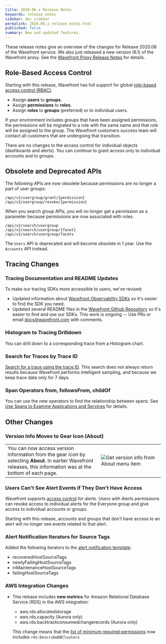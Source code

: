 ```yaml
---
title: 2020-06.x Release Notes
keywords: release notes
sidebar: doc_sidebar
permalink: 2020.06.x_release_notes.html
published: false
summary: New and updated features.
---
```


These release notes give an overview of the changes for Release 2020.06 of the Wavefront service. We also just released a new version (6.1) of the Wavefront proxy. See the [Wavefront Proxy Release Notes](proxies_versions.html) for details.

## Role-Based Access Control

Starting with this release, Wavefront has full support for global [role-based access control (RBAC)](users_roles.html).

* Assign **users**  to **groups**.
* Assign **permissions** to **roles**.
* Assign **roles** to **groups** (preferred) or to individual users.

If your environment includes groups that have been assigned permissions, the permissions will be migrated to a role with the same name and that role will be assigned to the group. The Wavefront customers success team will contact all customers that are undergoing that transition.

There are no changes to the access control for individual objects (dashboards and alerts). You can continue to grant access only to individual accounts and to groups.

## Obsolete and Deprecated APIs

The following APIs are now obsolete because permissions are no longer a part of user groups:
```
/api/v2/usergroup/grant/{permission}
/api/v2/usergroup/revoke/{permission}
```

When you search group APIs, you will no longer get a permission as a parameter because permissions are now associated with roles.
```
/api/v2/search/usergroup
/api/v2/search/usergroup/{facet}
/api/v2/search/usergroup/facets
```

The `Users` API is deprecated and will become obsolete in 1 year. Use the `Accounts` API instead.

## Tracing Changes

### Tracing Documentation and README Updates

To make our tracing SDKs more accessible to users, we've revised:
* Updated information about [Wavefront Observability SDKs](wavefront_sdks.html) so it's easier to find the SDK you need.
* Updated several README files in the [Wavefront Github Repository](https://github.com/wavefrontHQ) so it's easier to find and use our SDKs.
This work is ongoing -- Use PRs or email docs@wavefront.com with comments.

### Histogram to Tracing Drilldown

You can drill down to a corresponding trace from a Histogram chart.

### Search for Traces by Trace ID

[Search for a trace using the trace ID](trace_data_query.html#search-and-filter-traces-on-the-traces-browser). This search does not always return results because Wavefront performs intelligent sampling, and because we keep trace data only for 7 days.

### Span Operators from, followsFrom, childOf

You can use the new operators to find the relationship between spans. See [Use Spans to Examine Applications and Services](trace_data_query.html#use-spans-to-examine-applications-and-services) for details.

## Other Changes

### Version Info Moves to Gear Icon (About)

<table style="width: 100%;">
<tbody>
<tr>
<td width="60%">You can now access version information from the gear icon by selecting <strong>About</strong>. In earlier Wavefront releases, this information was at the bottom of each page.
</td>
<td width="40%"><img src="/images/about_menu.png" alt="Get version info from About menu item"/></td>
</tr>
</tbody>
</table>

### Users Can't See Alert Events if They Don't Have Access

Wavefront supports [access control](access.html) for alerts. Users with Alerts permissions can revoke access to individual alerts for the Everyone group and give access to individual accounts or groups.

Starting with this release, accounts and groups that don't have access to an alert will no longer see events related to that alert.

### Alert Notification Iterators for Source Tags

Added the following iterators to the [alert notification template](alert_target_customizing.html):
- recoveredHostSourceTags
- newlyFailingHostSourceTags
- inMaintenanceHostSourceTags
- failingHostSourceTags

### AWS Integration Changes

* This release includes **new metrics** for Amazon Relational Database Service (RDS) in the AWS integration:

  - aws.rds.allocatedstorage
  - aws.rds.capacity (Aurora only)
  - aws.rds.backtrackconsumedchangerecords (Aurora only)

  This change means that the [list of minimum required permissions](integrations_aws_overview.html#giving-limited-access) now includes `rds:DescribeDBClusters`

